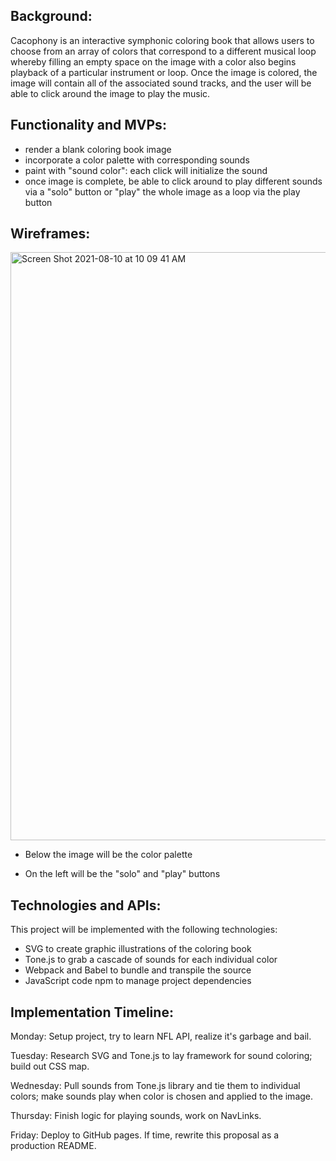 ## Background:

Cacophony is an interactive symphonic coloring book that allows users to choose from an array of colors that correspond to a different musical loop whereby filling an empty space on the image with a color also begins playback of a particular instrument or loop.  Once the image is colored, the image will contain all of the associated sound tracks, and the user will be able to click around the image to play the music.  

## Functionality and MVPs:

* render a blank coloring book image 
* incorporate a color palette with corresponding sounds
* paint with "sound color":  each click will initialize the sound
* once image is complete, be able to click around to play different sounds via a "solo" button or "play" the whole image as a loop via the play button


## Wireframes:
<img width="941" alt="Screen Shot 2021-08-10 at 10 09 41 AM" src="https://user-images.githubusercontent.com/77473921/128892272-23ceca86-eeff-4f82-84ff-3fd89f04540e.png">

* Below the image will be the color palette 

* On the left will be the "solo" and "play" buttons


## Technologies and APIs:

This project will be implemented with the following technologies:

* SVG to create graphic illustrations of the coloring book
* Tone.js to grab a cascade of sounds for each individual color
* Webpack and Babel to bundle and transpile the source 
* JavaScript code npm to manage project dependencies

## Implementation Timeline:

Monday: Setup project, try to learn NFL API, realize it's garbage and bail.  

Tuesday: Research SVG and Tone.js to lay framework for sound coloring; build out CSS map.

Wednesday: Pull sounds from Tone.js library and tie them to individual colors; make sounds play when color is chosen and applied to the image.  

Thursday: Finish logic for playing sounds, work on NavLinks.

Friday: Deploy to GitHub pages. If time, rewrite this proposal as a production README.
